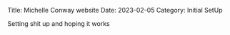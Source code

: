 Title: Michelle Conway website
Date: 2023-02-05
Category: Initial SetUp

Setting shit up and hoping it works